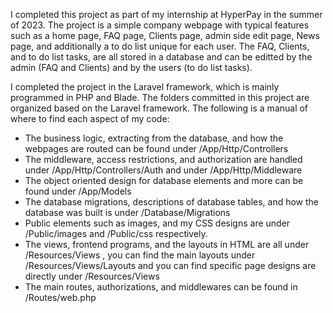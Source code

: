 I completed this project as part of my internship at HyperPay in the summer of 2023. The project is a simple 
company webpage with typical features such as a home page, FAQ page, Clients page, admin side edit page, News page,
and additionally a to do list unique for each user. The FAQ, Clients, and to do list tasks, are all stored in a 
database and can be editted by the admin (FAQ and Clients) and by the users (to do list tasks). 

I completed the project in the Laravel framework, which is mainly programmed in PHP and Blade. The folders committed
in this project are organized based on the Laravel framework. The following is a manual of where to find each aspect
of my code:

- The business logic, extracting from the database, and how the webpages are routed can be found under /App/Http/Controllers
- The middleware, access restrictions, and authorization are handled under /App/Http/Controllers/Auth and under
  /App/Http/Middleware
- The object oriented design for database elements and more can be found under /App/Models
- The database migrations, descriptions of database tables, and how the database was built is under /Database/Migrations
- Public elements such as images, and my CSS designs are under /Public/images and /Public/css respectively.
- The views, frontend programs, and the layouts in HTML are all under /Resources/Views , you can find the main
  layouts under /Resources/Views/Layouts and you can find specific page designs are directly under /Resources/Views
- The main routes, authorizations, and middlewares can be found in /Routes/web.php
